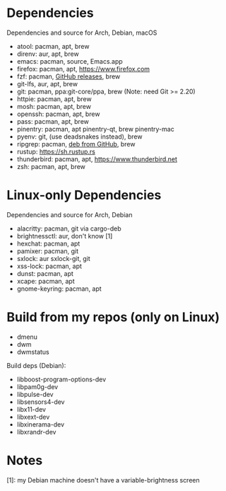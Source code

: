 # Dependencies

Dependencies and source for Arch, Debian, macOS

- atool: pacman, apt, brew
- direnv: aur, apt, brew
- emacs: pacman, source, Emacs.app
- firefox: pacman, apt, <https://www.firefox.com>
- fzf: pacman, [GitHub releases](https://github.com/junegunn/fzf-bin/releases), brew
- git-lfs, aur, apt, brew
- git: pacman, ppa:git-core/ppa, brew  (Note: need Git >= 2.20)
- httpie: pacman, apt, brew
- mosh: pacman, apt, brew
- openssh: pacman, apt, brew
- pass: pacman, apt, brew
- pinentry: pacman, apt pinentry-qt, brew pinentry-mac
- pyenv: git, (use deadsnakes instead), brew
- ripgrep: pacman, [deb from GitHub](https://github.com/BurntSushi/ripgrep/releases), brew
- rustup: <https://sh.rustup.rs>
- thunderbird: pacman, apt, <https://www.thunderbird.net>
- zsh: pacman, apt, brew

# Linux-only Dependencies

Dependencies and source for Arch, Debian

- alacritty: pacman, git via cargo-deb
- brightnessctl: aur, don't know \[1\]
- hexchat: pacman, apt
- pamixer: pacman, git
- sxlock: aur sxlock-git, git
- xss-lock: pacman, apt
- dunst: pacman, apt
- xcape: pacman, apt
- gnome-keyring: pacman, apt

# Build from my repos (only on Linux)

- dmenu
- dwm
- dwmstatus

Build deps (Debian):

- libboost-program-options-dev
- libpam0g-dev
- libpulse-dev
- libsensors4-dev
- libx11-dev
- libxext-dev
- libxinerama-dev
- libxrandr-dev

# Notes

\[1\]: my Debian machine doesn't have a variable-brightness screen
